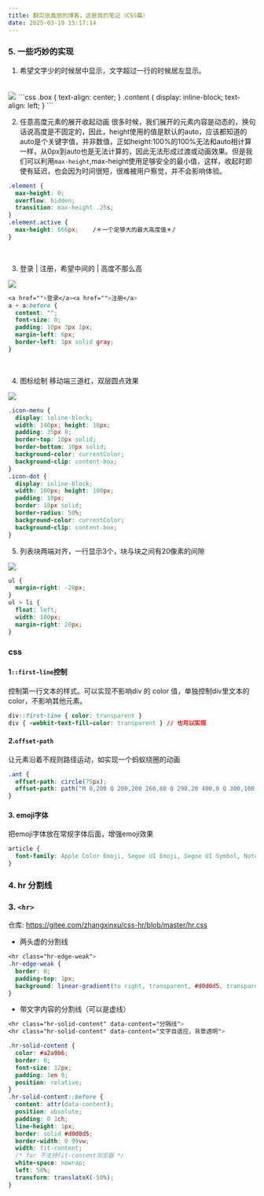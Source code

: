 ```yaml
---
title: 翻完张鑫旭的博客，这是我的笔记（CSS篇）
date: 2025-03-19 15:17:14
---
```





### 5. 一些巧妙的实现
1. 希望文字少的时候居中显示，文字超过一行的时候居左显示。
<img src="3.jpg" style="max-width: 300px; margin-top: 20px">
```css
.box {
  text-align: center;
}
.content {
  display: inline-block;
  text-align: left;
}
```

<br/>


2. 任意高度元素的展开收起动画
很多时候，我们展开的元素内容是动态的，换句话说高度是不固定的，因此，height使用的值是默认的auto，应该都知道的auto是个关键字值，并非数值，正如height:100%的100%无法和auto相计算一样，从0px到auto也是无法计算的，因此无法形成过渡或动画效果。但是我们可以利用`max-height`,max-height使用足够安全的最小值，这样，收起时即使有延迟，也会因为时间很短，很难被用户察觉，并不会影响体验。
```css
.element {
  max-height: 0;
  overflow: hidden;
  transition: max-height .25s;
}
.element.active {
  max-height: 666px;    /＊一个足够大的最大高度值＊/
}
```

<br/>

3. 登录 | 注册，希望中间的 | 高度不那么高
<img src="5.jpg" style="max-width: 400px">

```css
<a href="">登录</a><a href="">注册</a>
a + a:before {
  content: "";
  font-size: 0;
  padding: 10px 3px 1px;
  margin-left: 6px;
  border-left: 1px solid gray;     
}
```

<br/>

4. 图标绘制
移动端三道杠，双层圆点效果
<img src="6.jpg" style="max-width: 100px">

```css
.icon-menu {
  display: inline-block;
  width: 140px; height: 10px;
  padding: 35px 0;
  border-top: 10px solid;
  border-bottom: 10px solid;
  background-color: currentColor;
  background-clip: content-box;
}
.icon-dot {
  display: inline-block;
  width: 100px; height: 100px;
  padding: 10px;
  border: 10px solid;
  border-radius: 50%;
  background-color: currentColor;
  background-clip: content-box;
}
```

5. 列表块两端对齐，一行显示3个，块与块之间有20像素的间隙
<img src="7.jpg" style="max-width: 100px">

```css
ul {
  margin-right: -20px;
}
ul > li {
  float: left;
  width: 100px;
  margin-right: 20px;
}
```


### css
#### 1`::first-line`控制
控制第一行文本的样式。可以实现不影响div 的 color 值，单独控制div里文本的color，不影响其他元素。
```css
div::first-line { color: transparent }
div { -webkit-text-fill-color: transparent } // 也可以实现
```



#### 2.`offset-path`
让元素沿着不规则路径运动，如实现一个蚂蚁绕圈的动画
```css
.ant {
  offset-path: circle(75px);
  offset-path: path("M 0,200 Q 200,200 260,80 Q 290,20 400,0 Q 300,100 400,200");
}
```

#### 3. emoji字体
把emoji字体放在常规字体后面，增强emoji效果
```css
article {
  font-family: Apple Color Emoji, Segoe UI Emoji, Segoe UI Symbol, Noto Color Emoji;
}
```

### 4. hr 分割线
### 3. `<hr>`
仓库: https://gitee.com/zhangxinxu/css-hr/blob/master/hr.css
- 两头虚的分割线
```css
<hr class="hr-edge-weak">
.hr-edge-weak {
  border: 0;
  padding-top: 1px;
  background: linear-gradient(to right, transparent, #d0d0d5, transparent);
}
```

- 带文字内容的分割线（可以是虚线）
```css
<hr class="hr-solid-content" data-content="分隔线">
<hr class="hr-solid-content" data-content="文字自适应，背景透明">

.hr-solid-content {
  color: #a2a9b6;
  border: 0;
  font-size: 12px;
  padding: 1em 0;
  position: relative;
}
.hr-solid-content::before {
  content: attr(data-content);
  position: absolute;
  padding: 0 1ch;
  line-height: 1px;
  border: solid #d0d0d5;
  border-width: 0 99vw;
  width: fit-content;
  /* for 不支持fit-content浏览器 */
  white-space: nowrap;
  left: 50%;
  transform: translateX(-50%);
}
```
